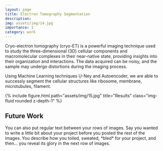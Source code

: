 ```yaml
---
layout: page
title: Electron Tomography Segmentation
description: 
img: assets/img/14.jpg
importance: 1
category: work
---
```


Cryo-electron tomography (cryo-ET) is a powerful imaging technique used to study the three-dimensional (3D) cellular components and macromolecular complexes in their near-native state, providing insights into their organization and interactions. The data acquired can be noisy, and the sample may undergo distortions during the imaging process. 

Using Machine Learning techniques U-Ney and Autoencoder, we are able to successly segment the cellular structures like ribosome, membrane, microtubules, filament.

<div class="row">
    <div class="col-sm mt-md-0">
        {% include figure.html path="assets/img/15.jpg" title="Results" class="img-fluid rounded z-depth-1" %}
    </div>
</div>
<h2> Future Work</h2>
You can also put regular text between your rows of images.
Say you wanted to write a little bit about your project before you posted the rest of the images.
You describe how you toiled, sweated, *bled* for your project, and then... you reveal its glory in the next row of images.


